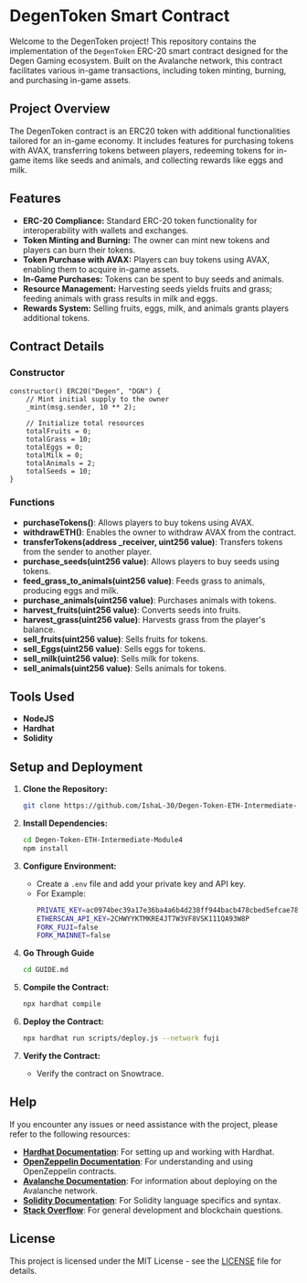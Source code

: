# DegenToken Smart Contract

Welcome to the DegenToken project! This repository contains the implementation of the `DegenToken` ERC-20 smart contract designed for the Degen Gaming ecosystem. Built on the Avalanche network, this contract facilitates various in-game transactions, including token minting, burning, and purchasing in-game assets.

## Project Overview

The DegenToken contract is an ERC20 token with additional functionalities tailored for an in-game economy. It includes features for purchasing tokens with AVAX, transferring tokens between players, redeeming tokens for in-game items like seeds and animals, and collecting rewards like eggs and milk.

## Features

- **ERC-20 Compliance:** Standard ERC-20 token functionality for interoperability with wallets and exchanges.
- **Token Minting and Burning:** The owner can mint new tokens and players can burn their tokens.
- **Token Purchase with AVAX:** Players can buy tokens using AVAX, enabling them to acquire in-game assets.
- **In-Game Purchases:** Tokens can be spent to buy seeds and animals.
- **Resource Management:** Harvesting seeds yields fruits and grass; feeding animals with grass results in milk and eggs.
- **Rewards System:** Selling fruits, eggs, milk, and animals grants players additional tokens.

## Contract Details

### Constructor

```solidity
constructor() ERC20("Degen", "DGN") {
    // Mint initial supply to the owner
    _mint(msg.sender, 10 ** 2);

    // Initialize total resources
    totalFruits = 0;
    totalGrass = 10;
    totalEggs = 0;
    totalMilk = 0;
    totalAnimals = 2;
    totalSeeds = 10;
}
```

### Functions

- **purchaseTokens()**: Allows players to buy tokens using AVAX.
- **withdrawETH()**: Enables the owner to withdraw AVAX from the contract.
- **transferTokens(address _receiver, uint256 value)**: Transfers tokens from the sender to another player.
- **purchase_seeds(uint256 value)**: Allows players to buy seeds using tokens.
- **feed_grass_to_animals(uint256 value)**: Feeds grass to animals, producing eggs and milk.
- **purchase_animals(uint256 value)**: Purchases animals with tokens.
- **harvest_fruits(uint256 value)**: Converts seeds into fruits.
- **harvest_grass(uint256 value)**: Harvests grass from the player's balance.
- **sell_fruits(uint256 value)**: Sells fruits for tokens.
- **sell_Eggs(uint256 value)**: Sells eggs for tokens.
- **sell_milk(uint256 value)**: Sells milk for tokens.
- **sell_animals(uint256 value)**: Sells animals for tokens.

## Tools Used

- **NodeJS**
- **Hardhat**
- **Solidity**

## Setup and Deployment

1. **Clone the Repository:**
    ```bash
    git clone https://github.com/IshaL-30/Degen-Token-ETH-Intermediate-Module4.git
    ```

2. **Install Dependencies:**
    ```bash
    cd Degen-Token-ETH-Intermediate-Module4
    npm install
    ```

3. **Configure Environment:**
   - Create a `.env` file and add your private key and API key.
   - For Example:
     ```bash
     PRIVATE_KEY=ac0974bec39a17e36ba4a6b4d238ff944bacb478cbed5efcae784d7bf4f2ff80
     ETHERSCAN_API_KEY=2CHWYYKTMKRE4JT7W3VF8VSK111QA93W8P
     FORK_FUJI=false
     FORK_MAINNET=false
     ```
     
4. **Go Through Guide**
   ```bash
   cd GUIDE.md
   ```

5. **Compile the Contract:**
    ```bash
    npx hardhat compile
    ```

6. **Deploy the Contract:**
    ```bash
    npx hardhat run scripts/deploy.js --network fuji
    ```

7. **Verify the Contract:**
   - Verify the contract on Snowtrace.
  
## Help

If you encounter any issues or need assistance with the project, please refer to the following resources:

- **[Hardhat Documentation](https://hardhat.org/getting-started/)**: For setting up and working with Hardhat.
- **[OpenZeppelin Documentation](https://docs.openzeppelin.com/contracts/)**: For understanding and using OpenZeppelin contracts.
- **[Avalanche Documentation](https://docs.avax.network/)**: For information about deploying on the Avalanche network.
- **[Solidity Documentation](https://docs.soliditylang.org/)**: For Solidity language specifics and syntax.
- **[Stack Overflow](https://stackoverflow.com/)**: For general development and blockchain questions.
  
## License

This project is licensed under the MIT License - see the [LICENSE](LICENSE) file for details.
